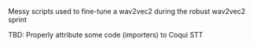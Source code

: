 Messy scripts used to fine-tune a wav2vec2 during the robust wav2vec2 sprint

TBD: Properly attribute some code (importers) to Coqui STT